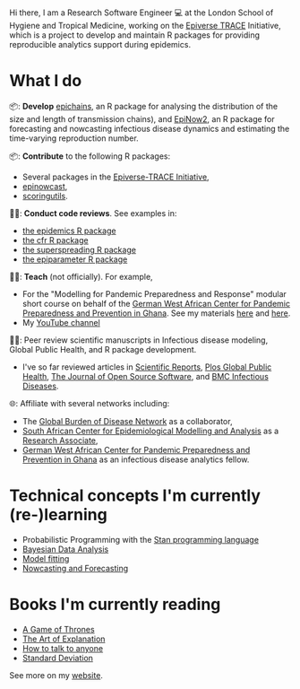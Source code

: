 Hi there, I am a Research Software Engineer :computer: at the London School of Hygiene and Tropical 
Medicine, working on the [Epiverse TRACE](https://github.com/epiverse-trace) Initiative, 
which is a project to develop and maintain R packages for providing reproducible analytics 
support during epidemics.

# What I do

📦: **Develop** [epichains](https://github.com/epiverse-trace/epichains), an R package for analysing the distribution of the size and length of transmission chains), and [EpiNow2](https://github.com/epiforecasts/EpiNow2), an R package for forecasting and nowcasting infectious disease dynamics and estimating the time-varying reproduction number.

📦: **Contribute** to the following R packages:

  - Several packages in the [Epiverse-TRACE Initiative](https://github.com/epiverse-trace/),
  - [epinowcast](https://github.com/epinowcast/epinowcast),
  - [scoringutils](https://epiforecasts.io/scoringutils/).

🕵️‍♂️: **Conduct code reviews**. See examples in:
  - [the epidemics R package](https://github.com/epiverse-trace/epidemics/pull/176#pullrequestreview-1925558435)
  - [the cfr R package](https://github.com/epiverse-trace/cfr/pull/78#pullrequestreview-1617135290)
  - [the superspreading R package](https://github.com/epiverse-trace/superspreading/pull/77#pullrequestreview-1833259711)
  - [the epiparameter R package](https://github.com/epiverse-trace/epiparameter/pull/341#pullrequestreview-2161323012)

👨‍🏫: **Teach** (not officially). For example,
  - For the "Modelling for Pandemic Preparedness and Response" modular short course on behalf of the [German West African Center for Pandemic Preparedness and Prevention in Ghana](https://g-wac.org/). See my materials [here](https://github.com/jamesmbaazam/intro-to-idd-modelling) and [here](https://github.com/jamesmbaazam/mppr).
  - My [YouTube channel](https://www.youtube.com/@JamesAzam)

🕵️‍♂️: Peer review scientific manuscripts in Infectious disease modeling, Global Public Health, and R package development.

  - I've so far reviewed articles in [Scientific Reports](https://www.nature.com/srep/), [Plos Global Public Health](https://journals.plos.org/globalpublichealth/), [The Journal of Open Source Software](https://joss.theoj.org/), and [BMC Infectious Diseases](https://bmcinfectdis.biomedcentral.com/).

🌐: Affiliate with several networks including:
  -  The [Global Burden of Disease Network](https://www.healthdata.org/research-analysis/gbd) as a collaborator,
  -  [South African Center for Epidemiological Modelling and Analysis](https://www.sacema.org/) as a [Research Associate](https://www.sacema.org/person/james-azam-phd/),
  -  [German West African Center for Pandemic Preparedness and Prevention in Ghana](https://g-wac.org/) as an infectious disease analytics fellow.

# Technical concepts I'm currently (re-)learning

- Probabilistic Programming with the [Stan programming language](https://mc-stan.org/)
- [Bayesian Data Analysis](https://www.bayesrulesbook.com/)
- [Model fitting](https://sbfnk.github.io/mfiidd/)
- [Nowcasting and Forecasting](https://nfidd.github.io/nfidd/)

# Books I'm currently reading

- [A Game of Thrones](https://www.goodreads.com/book/show/13496.A_Game_of_Thrones)
- [The Art of Explanation](https://www.amazon.co.uk/Art-Explanation-Communicate-Clarity-Confidence/dp/1472298446)
- [How to talk to anyone](https://www.amazon.co.uk/How-Talk-Anyone-Success-Relationships/dp/0722538073)
- [Standard Deviation](https://www.amazon.co.uk/Standard-Deviation/dp/B071HJB4S2/ref=sr_1_1?crid=1M3BZ5MVYPHFP&dib=eyJ2IjoiMSJ9.ULOMqOgbe_Mhp_ZkQ9ONEn895_j7e1l_KAleKJh89s70d6Or09GA_mN6K0K8LC8z5zoMQ8HITecRmb52ea83lePTBEbZXVf8Dw0WicLj6EA.M59exQWJacSBic88KSlZh3rvTtsgJ2yX5DzUfWEIXTg&dib_tag=se&keywords=standard+deviation+katherine+heiny&qid=1719228399&s=books&sprefix=standard+%2Cstripbooks%2C145&sr=1-1)



See more on my [website](https://jamesmbaazam.github.io/).

